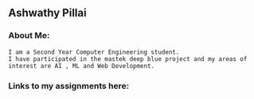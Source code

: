 ## Ashwathy Pillai

### About Me:
    I am a Second Year Computer Engineering student.
    I have participated in the mastek deep blue project and my areas of interest are AI , ML and Web Development.

### Links to my assignments here:

<!--
Building To Do lists in GitHub Markdown
- [ ] This task is not completed
- [ ] This task is completed
-->

<!-- Add Your assignments as a To Do List -->

